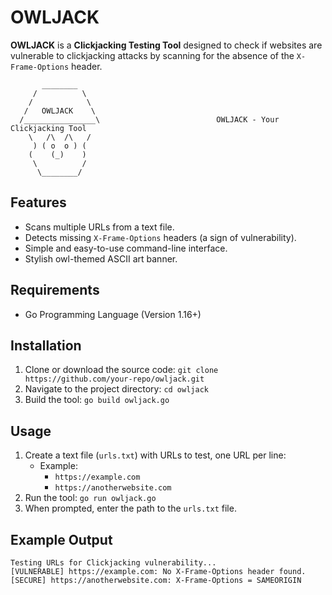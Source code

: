 # OWLJACK

**OWLJACK** is a **Clickjacking Testing Tool** designed to check if websites are vulnerable to clickjacking attacks by scanning for the absence of the `X-Frame-Options` header.
```
       ________        
     /          \      
    /            \     
   /   OWLJACK    \                                
  /________________\                          OWLJACK - Your Clickjacking Tool         
    \   /\  /\   /     
     ) ( o  o ) (      
    (    (_)    )      
     \          /       
      \________/
```
 


## Features
- Scans multiple URLs from a text file.
- Detects missing `X-Frame-Options` headers (a sign of vulnerability).
- Simple and easy-to-use command-line interface.
- Stylish owl-themed ASCII art banner.

## Requirements
- Go Programming Language (Version 1.16+)

## Installation
1. Clone or download the source code: `git clone https://github.com/your-repo/owljack.git`
2. Navigate to the project directory: `cd owljack`
3. Build the tool: `go build owljack.go`

## Usage
1. Create a text file (`urls.txt`) with URLs to test, one URL per line:
   - Example:
     - `https://example.com`
     - `https://anotherwebsite.com`
2. Run the tool: `go run owljack.go`
3. When prompted, enter the path to the `urls.txt` file.

## Example Output
`Testing URLs for Clickjacking vulnerability...`  
`[VULNERABLE] https://example.com: No X-Frame-Options header found.`  
`[SECURE] https://anotherwebsite.com: X-Frame-Options = SAMEORIGIN`

